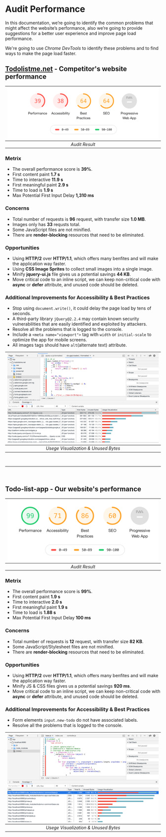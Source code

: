 # Audit Performance

In this documentation, we’re going to identify the common problems that might affect the website’s performance, also we’re going to provide suggestions for a better user experience and improve page load performance.

We're going to use *Chrome DevTools* to identify these problems and to find ways to make the page load faster.

## [Todolistme.net](http://todolistme.net/) - Competitor's website performance

| ![Audit todolistme.net](https://github.com/msharafjr/p8-todo-list-app/blob/master/screenshoots/audit-todolistme.png) | 
|:--:| 
| *Audit Result* |

### Metrix

- The overall performance score is **39%**.
- First content paint **1.7 s**
- Time to interactive **11.9 s**
- First meaningful paint **2.9 s**
- Time to load is **1.9 s**
- Max Potential First Input Delay **1,310 ms**

### Concerns

- Total number of requests is **96** request, with transfer size **1.0 MB**.
- Images only has **33** requsts total.
- Some JavaScript files are not minified.
- There are **render-blocking** resources that need to be eliminated.

### Opportunities

- Using **HTTP/2** over **HTTP/1.1**, which offers many benfites and will make the application way faster.
- Using **CSS Image Sprites** to collect small images into a single image.
- Minify **jquery-ui.js** file gives us a potential savings **44 KB**.
- Move critical code to an inline script, we can keep non-critical code with **async** or **defer** attribute, and unused code should be deleted.

### Additional Improvements for Accessibility & Best Practices

- Stop using `document.write()`, it could delay the page load by tens of seconds.
- A third-party library `jQuery@2.2.4` may contain known security vulnerabilities that are easily identified and exploited by attackers.
- Resolve all the problems that is logged to the console.
- Include a `<meta name="viewport">` tag with `width` or `initial-scale` to optimize the app for mobile screens.
- All images tags should have `alt`(alternate text) attribute.

| ![Usege Visualization & Unused Bytes](https://github.com/msharafjr/p8-todo-list-app/blob/master/screenshoots/coverage-todolistme.png) |
|:--:|
| *Usege Visualization & Unused Bytes* |

<br />
<hr />
<br />

## Todo-list-app - Our website's performance

| ![Audit todo-list-app](https://github.com/msharafjr/p8-todo-list-app/blob/master/screenshoots/audit-todo-list-app.png) |
|:--:|
| *Audit Result* |

### Metrix

- The overall performance score is **99%**.
- First content paint **1.9 s**
- Time to interactive **2.0 s**
- First meaningful paint **1.9 s**
- Time to load is **1.88 s**
- Max Potential First Input Delay **100 ms**

### Concerns

- Total number of requests is **12** request, with transfer size **82 KB**.
- Some JavaScript/Stylesheet files are not minified.
- There are **render-blocking** resources that need to be eliminated.

### Opportunities

- Using **HTTP/2** over **HTTP/1.1**, which offers many benfites and will make the application way faster.
- Minify JS & CSS files gives us a potential savings **920 ms**.
- Move critical code to an inline script, we can keep non-critical code with **async** or **defer** attribute, and unused code should be deleted.

### Additional Improvements for Accessibility & Best Practices

- Form elements `input.new-todo` do not have associated labels.
- Resolve all the problems that is logged to the console.

| ![Usege Visualization & Unused Bytes](https://github.com/msharafjr/p8-todo-list-app/blob/master/screenshoots/coverage-todo-list-app.png) |
|:--:|
| *Usege Visualization & Unused Bytes* |
